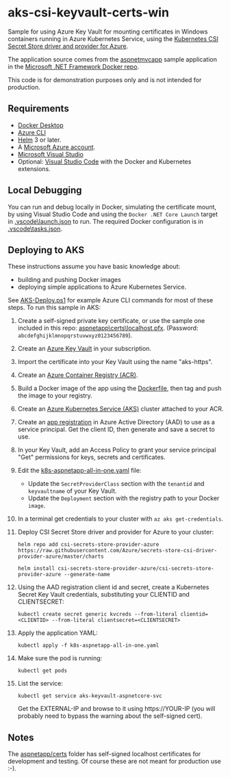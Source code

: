 # aks-csi-keyvault-certs-win

Sample for using Azure Key Vault for mounting certificates in  Windows containers running
in Azure Kubernetes Service, using the
[Kubernetes CSI Secret Store driver and provider for Azure](https://github.com/Azure/secrets-store-csi-driver-provider-azure).

The application source comes from the
[aspnetmvcapp](https://github.com/microsoft/dotnet-framework-docker/tree/main/samples/aspnetmvcapp) sample application in the
[Microsoft .NET Framework Docker repo](https://github.com/microsoft/dotnet-framework-docker).

This code is for demonstration purposes only and is not intended for production.

## Requirements

- [Docker Desktop](https://www.docker.com/products/docker-desktop)
- [Azure CLI](https://docs.microsoft.com/en-us/cli/azure/install-azure-cli?view=azure-cli-latest)
- [Helm](https://helm.sh) 3 or later.
- A [Microsoft Azure account](https://azure.microsoft.com/en-us/free/).
- [Microsoft Visual Studio](https://visualstudio.microsoft.com/)
- Optional: [Visual Studio Code](https://code.visualstudio.com/) with the Docker and Kubernetes extensions.

## Local Debugging

You can run and debug locally in Docker, simulating the certificate mount, by using
Visual Studio Code and using the `Docker .NET Core Launch` target in
[.vscode\launch.json](.vscode\launch.json) to run. The required Docker configuration
is in [.vscode\tasks.json](.vscode\tasks.json).

## Deploying to AKS

These instructions assume you have basic knowledge about:

- building and pushing Docker images
- deploying simple applications to Azure Kubernetes Service.

See [AKS-Deploy.ps1](AKS-Deploy.ps1) for example Azure CLI commands
for most of these steps. To run this sample in AKS:

1. Create a self-signed private key certificate, or use the sample one included in this repo:
   [aspnetapp\certs\localhost.pfx](aspnetapp\certs\localhost.pfx).
   (Password: `abcdefghijklmnopqrstuvwxyz0123456789`).

2. Create an [Azure Key Vault](https://azure.microsoft.com/en-us/services/key-vault/)
   in your subscription.

3. Import the certificate into your Key Vault using the name "aks-https".

4. Create an [Azure Container Registry (ACR)](https://azure.microsoft.com/en-us/services/container-registry/).

5. Build a Docker image of the app using the [Dockerfile](Dockerfile),
   then tag and push the image to your registry.

6. Create an [Azure Kubernetes Service (AKS)](https://azure.microsoft.com/en-us/services/kubernetes-service/)
   cluster attached to your ACR.

7. Create an [app registration](https://docs.microsoft.com/en-us/azure/active-directory/develop/quickstart-register-app)
   in Azure Active Directory (AAD) to use as a service principal. Get the client ID,
   then generate and save a secret to use.

8. In your Key Vault, add an Access Policy to grant your service principal "Get"
   permissions for keys, secrets and certificates.

9. Edit the [k8s-aspnetapp-all-in-one.yaml](k8s-aspnetapp-all-in-one.yaml) file:
   - Update the `SecretProviderClass` section with the `tenantid` and `keyvaultname` of your Key Vault.
   - Update the `Deployment` section with the registry path to your Docker `image`.

10. In a terminal get credentials to your cluster with `az aks get-credentials`.

11. Deploy CSI Secret Store driver and provider for Azure to your cluster:

    `helm repo add csi-secrets-store-provider-azure https://raw.githubusercontent.com/Azure/secrets-store-csi-driver-provider-azure/master/charts`

    `helm install csi-secrets-store-provider-azure/csi-secrets-store-provider-azure --generate-name`


12. Using the AAD registration client id and secret, create a Kubernetes Secret Key Vault credentials, substituting your CLIENTID and CLIENTSECRET:

    `kubectl create secret generic kvcreds --from-literal clientid=<CLIENTID> --from-literal clientsecret=<CLIENTSECRET>`

13. Apply the application YAML:

    `kubectl apply -f k8s-aspnetapp-all-in-one.yaml`

14. Make sure the pod is running:

    `kubectl get pods`

15. List the service:

    `kubectl get service aks-keyvault-aspnetcore-svc`

    Get the EXTERNAL-IP and browse to it using https://YOUR-IP
    (you will probably need to bypass the warning about the self-signed cert).

## Notes

The [aspnetapp/certs](aspnetapp/certs) folder has self-signed localhost certificates for
development and testing. Of course these are not meant for production use :-).
